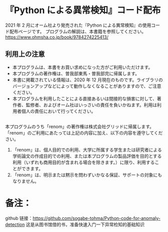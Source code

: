 # 『Python による異常検知』コード配布

2021 年 2 月にオーム社より発売された『Python による異常検知』の使用コード配布ページです。
プログラムの解説は、本書籍を参照してください。
https://www.ohmsha.co.jp/book/9784274225413/

## 利用上の注意

- 本プログラムは、本書をお買い求めになった方がご利用いただけます。
- 本プログラムの著作権は、曽我部東馬・曽我部完に帰属します。
- 本書に掲載されている情報は、2020 年 12 月現在のものです。ライブラリのバージョンアップなどによって動作しなくなることがありますので、ご注意ください。
- 本プログラムを利用したことによる直接あるいは間接的な損害に対して、著作者、監修者、およびオーム社はいっさいの責任を負いかねます。利用は利用者個人の責任において行ってください。

##

本プログラムのうち「renom」の著作権は株式会社グリッドに帰属します。「renom」のご利用にあたっては上記の内容に加え、以下の内容を遵守してください。

1. 「renom」は、個人目的での利用、大学に所属する学生または研究者による学術論文の作成目的での利用、または本プログラムの製品評価を目的とする利用（いずれも商用目的が含まれる場合を除きます。）に限り、利用することができます。
2. 「renom」は、明示または黙示を問わずいかなる保証、サポートの対象にもなりません。

##

# 备注：

github 链接：https://github.com/sogabe-tohma/Python-code-for-anomaly-detection
这是从图书馆借的书，准备快速入门一下异常检知的基础知识
